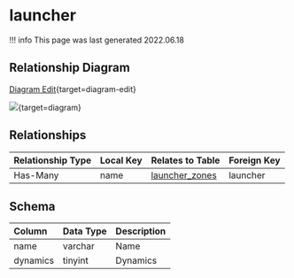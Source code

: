 # launcher

!!! info
	This page was last generated 2022.06.18

## Relationship Diagram

[Diagram Edit](https://mermaid.live/edit#eyJjb2RlIjoiZXJEaWFncmFtXG4gICAgbGF1bmNoZXIge1xuICAgICAgICB2YXJjaGFyIG5hbWVcbiAgICB9XG4gICAgbGF1bmNoZXJfem9uZXMge1xuICAgICAgICB2YXJjaGFyIGxhdW5jaGVyXG4gICAgICAgIHZhcmNoYXIgem9uZVxuICAgICAgICAgbmFtZVxuICAgIH1cbiAgICBsYXVuY2hlciB8fC0tb3sgbGF1bmNoZXJfem9uZXMgOiBIYXMtTWFueVxuXG4iLCJtZXJtYWlkIjp7InRoZW1lIjoiZGVmYXVsdCJ9LCJ1cGRhdGVFZGl0b3IiOnRydWUsImF1dG9TeW5jIjp0cnVlLCJ1cGRhdGVEaWFncmFtIjp0cnVlfQ==){target=diagram-edit}

[![](https://mermaid.ink/img/eyJjb2RlIjoiZXJEaWFncmFtXG4gICAgbGF1bmNoZXIge1xuICAgICAgICB2YXJjaGFyIG5hbWVcbiAgICB9XG4gICAgbGF1bmNoZXJfem9uZXMge1xuICAgICAgICB2YXJjaGFyIGxhdW5jaGVyXG4gICAgICAgIHZhcmNoYXIgem9uZVxuICAgICAgICAgbmFtZVxuICAgIH1cbiAgICBsYXVuY2hlciB8fC0tb3sgbGF1bmNoZXJfem9uZXMgOiBIYXMtTWFueVxuXG4iLCJtZXJtYWlkIjp7InRoZW1lIjoiZGVmYXVsdCJ9LCJ1cGRhdGVFZGl0b3IiOnRydWUsImF1dG9TeW5jIjp0cnVlLCJ1cGRhdGVEaWFncmFtIjp0cnVlfQ==)](https://mermaid.ink/img/eyJjb2RlIjoiZXJEaWFncmFtXG4gICAgbGF1bmNoZXIge1xuICAgICAgICB2YXJjaGFyIG5hbWVcbiAgICB9XG4gICAgbGF1bmNoZXJfem9uZXMge1xuICAgICAgICB2YXJjaGFyIGxhdW5jaGVyXG4gICAgICAgIHZhcmNoYXIgem9uZVxuICAgICAgICAgbmFtZVxuICAgIH1cbiAgICBsYXVuY2hlciB8fC0tb3sgbGF1bmNoZXJfem9uZXMgOiBIYXMtTWFueVxuXG4iLCJtZXJtYWlkIjp7InRoZW1lIjoiZGVmYXVsdCJ9LCJ1cGRhdGVFZGl0b3IiOnRydWUsImF1dG9TeW5jIjp0cnVlLCJ1cGRhdGVEaWFncmFtIjp0cnVlfQ==){target=diagram}


## Relationships

| Relationship Type | Local Key | Relates to Table | Foreign Key |
| :--- | :--- | :--- | :--- |
| Has-Many | name | [launcher_zones](../../schema/zone/launcher_zones.md) | launcher |

## Schema

| Column | Data Type | Description |
| :--- | :--- | :--- |
| name | varchar | Name |
| dynamics | tinyint | Dynamics |

